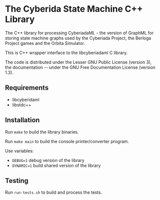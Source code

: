 # The Cyberida State Machine C++ Library

The C++ library for processing CyberiadaML - the version of GraphML for storing state machine graphs
used by the Cyberiada Project, the Berloga Project games and the Orbita Simulator. 

This is C++ wrapper interface to the libcyberiadaml C library.

The code is distributed under the Lesser GNU Public License (version 3), the documentation -- under
the GNU Free Documentation License (version 1.3).

## Requirements

* libcyberidaml
* libstdc++

## Installation

Run `make` to build the library binaries.

Run `make main` to build the console printer/converter program.

Use variables:
* `DEBUG=1` debug version of the library
* `DYNAMIC=1` build shared version of the library

## Testing

Run `run-tests.sh` to build and process the tests.
